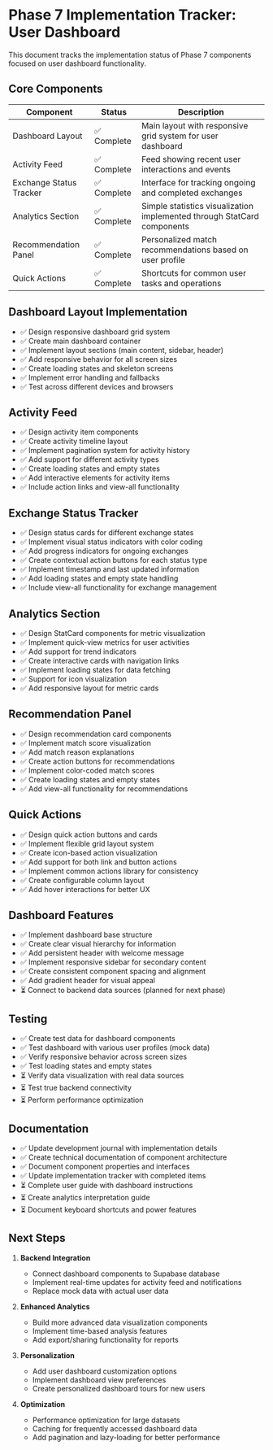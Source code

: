 # Phase 7 Implementation Tracker: User Dashboard

This document tracks the implementation status of Phase 7 components focused on user dashboard functionality.

## Core Components

| Component | Status | Description |
|-----------|--------|-------------|
| Dashboard Layout | ✅ Complete | Main layout with responsive grid system for user dashboard |
| Activity Feed | ✅ Complete | Feed showing recent user interactions and events |
| Exchange Status Tracker | ✅ Complete | Interface for tracking ongoing and completed exchanges |
| Analytics Section | ✅ Complete | Simple statistics visualization implemented through StatCard components |
| Recommendation Panel | ✅ Complete | Personalized match recommendations based on user profile |
| Quick Actions | ✅ Complete | Shortcuts for common user tasks and operations |

## Dashboard Layout Implementation

- ✅ Design responsive dashboard grid system
- ✅ Create main dashboard container
- ✅ Implement layout sections (main content, sidebar, header)
- ✅ Add responsive behavior for all screen sizes
- ✅ Create loading states and skeleton screens
- ✅ Implement error handling and fallbacks
- ✅ Test across different devices and browsers

## Activity Feed

- ✅ Design activity item components
- ✅ Create activity timeline layout
- ✅ Implement pagination system for activity history
- ✅ Add support for different activity types
- ✅ Create loading states and empty states
- ✅ Add interactive elements for activity items
- ✅ Include action links and view-all functionality

## Exchange Status Tracker

- ✅ Design status cards for different exchange states
- ✅ Implement visual status indicators with color coding
- ✅ Add progress indicators for ongoing exchanges
- ✅ Create contextual action buttons for each status type
- ✅ Implement timestamp and last updated information
- ✅ Add loading states and empty state handling
- ✅ Include view-all functionality for exchange management

## Analytics Section

- ✅ Design StatCard components for metric visualization
- ✅ Implement quick-view metrics for user activities
- ✅ Add support for trend indicators
- ✅ Create interactive cards with navigation links
- ✅ Implement loading states for data fetching
- ✅ Support for icon visualization
- ✅ Add responsive layout for metric cards

## Recommendation Panel

- ✅ Design recommendation card components
- ✅ Implement match score visualization
- ✅ Add match reason explanations
- ✅ Create action buttons for recommendations
- ✅ Implement color-coded match scores
- ✅ Create loading states and empty states
- ✅ Add view-all functionality for recommendations

## Quick Actions

- ✅ Design quick action buttons and cards
- ✅ Implement flexible grid layout system
- ✅ Create icon-based action visualization
- ✅ Add support for both link and button actions
- ✅ Implement common actions library for consistency
- ✅ Create configurable column layout
- ✅ Add hover interactions for better UX

## Dashboard Features

- ✅ Implement dashboard base structure
- ✅ Create clear visual hierarchy for information
- ✅ Add persistent header with welcome message
- ✅ Implement responsive sidebar for secondary content
- ✅ Create consistent component spacing and alignment
- ✅ Add gradient header for visual appeal
- ⏳ Connect to backend data sources (planned for next phase)

## Testing

- ✅ Create test data for dashboard components
- ✅ Test dashboard with various user profiles (mock data)
- ✅ Verify responsive behavior across screen sizes
- ✅ Test loading states and empty states
- ⏳ Verify data visualization with real data sources
- ⏳ Test true backend connectivity
- ⏳ Perform performance optimization

## Documentation

- ✅ Update development journal with implementation details
- ✅ Create technical documentation of component architecture
- ✅ Document component properties and interfaces
- ✅ Update implementation tracker with completed items
- ⏳ Complete user guide with dashboard instructions
- ⏳ Create analytics interpretation guide
- ⏳ Document keyboard shortcuts and power features

## Next Steps

1. **Backend Integration**
   - Connect dashboard components to Supabase database
   - Implement real-time updates for activity feed and notifications
   - Replace mock data with actual user data

2. **Enhanced Analytics**
   - Build more advanced data visualization components
   - Implement time-based analysis features
   - Add export/sharing functionality for reports

3. **Personalization**
   - Add user dashboard customization options
   - Implement dashboard view preferences
   - Create personalized dashboard tours for new users

4. **Optimization**
   - Performance optimization for large datasets
   - Caching for frequently accessed dashboard data
   - Add pagination and lazy-loading for better performance
